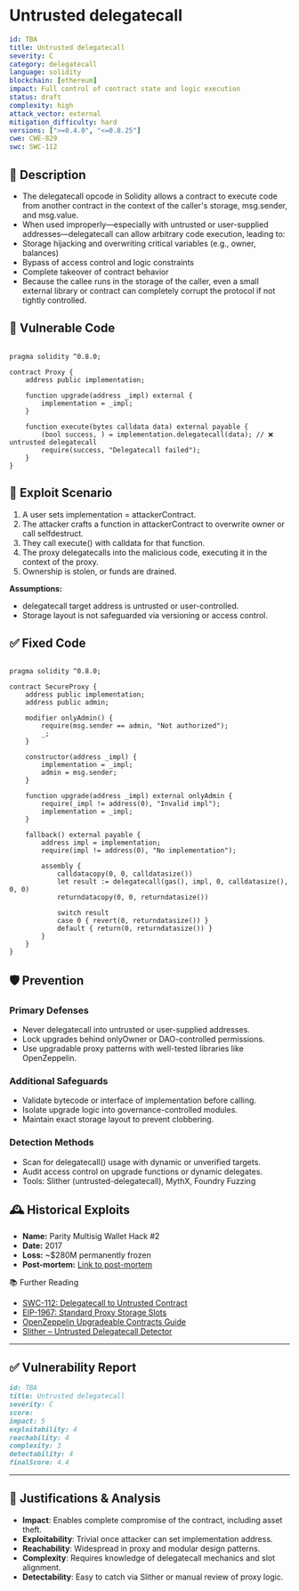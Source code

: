 # Untrusted delegatecall

```YAML
id: TBA
title: Untrusted delegatecall 
severity: C
category: delegatecall
language: solidity
blockchain: [ethereum]
impact: Full control of contract state and logic execution
status: draft
complexity: high
attack_vector: external
mitigation_difficulty: hard
versions: [">=0.4.0", "<=0.8.25"]
cwe: CWE-829
swc: SWC-112
```

## 📝 Description

- The delegatecall opcode in Solidity allows a contract to execute code from another contract in the context of the caller's storage, msg.sender, and msg.value. 
- When used improperly—especially with untrusted or user-supplied addresses—delegatecall can allow arbitrary code execution, leading to:
- Storage hijacking and overwriting critical variables (e.g., owner, balances)
- Bypass of access control and logic constraints
- Complete takeover of contract behavior
- Because the callee runs in the storage of the caller, even a small external library or contract can completely corrupt the protocol if not tightly controlled.

## 🚨 Vulnerable Code

```solidity

pragma solidity ^0.8.0;

contract Proxy {
    address public implementation;

    function upgrade(address _impl) external {
        implementation = _impl;
    }

    function execute(bytes calldata data) external payable {
        (bool success, ) = implementation.delegatecall(data); // ❌ untrusted delegatecall
        require(success, "Delegatecall failed");
    }
}
```

## 🧪 Exploit Scenario

1. A user sets implementation = attackerContract.
2. The attacker crafts a function in attackerContract to overwrite owner or call selfdestruct.
3. They call execute() with calldata for that function.
4. The proxy delegatecalls into the malicious code, executing it in the context of the proxy.
5. Ownership is stolen, or funds are drained.

**Assumptions:**

- delegatecall target address is untrusted or user-controlled.
- Storage layout is not safeguarded via versioning or access control.

## ✅ Fixed Code

```solidity

pragma solidity ^0.8.0;

contract SecureProxy {
    address public implementation;
    address public admin;

    modifier onlyAdmin() {
        require(msg.sender == admin, "Not authorized");
        _;
    }

    constructor(address _impl) {
        implementation = _impl;
        admin = msg.sender;
    }

    function upgrade(address _impl) external onlyAdmin {
        require(_impl != address(0), "Invalid impl");
        implementation = _impl;
    }

    fallback() external payable {
        address impl = implementation;
        require(impl != address(0), "No implementation");

        assembly {
            calldatacopy(0, 0, calldatasize())
            let result := delegatecall(gas(), impl, 0, calldatasize(), 0, 0)
            returndatacopy(0, 0, returndatasize())

            switch result
            case 0 { revert(0, returndatasize()) }
            default { return(0, returndatasize()) }
        }
    }
}
```

## 🛡️ Prevention

### Primary Defenses

- Never delegatecall into untrusted or user-supplied addresses.
- Lock upgrades behind onlyOwner or DAO-controlled permissions.
- Use upgradable proxy patterns with well-tested libraries like OpenZeppelin.

### Additional Safeguards

- Validate bytecode or interface of implementation before calling.
- Isolate upgrade logic into governance-controlled modules.
- Maintain exact storage layout to prevent clobbering.

### Detection Methods

- Scan for delegatecall() usage with dynamic or unverified targets.
- Audit access control on upgrade functions or dynamic delegates.
- Tools: Slither (untrusted-delegatecall), MythX, Foundry Fuzzing

## 🕰️ Historical Exploits

- **Name:** Parity Multisig Wallet Hack #2 
- **Date:** 2017 
- **Loss:** ~$280M permanently frozen 
- **Post-mortem:** [Link to post-mortem](https://paritytech.io/blog/security-alert.html) 

📚 Further Reading

- [SWC-112: Delegatecall to Untrusted Contract](https://swcregistry.io/docs/SWC-112/) 
- [EIP-1967: Standard Proxy Storage Slots](https://eips.ethereum.org/EIPS/eip-1967) 
- [OpenZeppelin Upgradeable Contracts Guide](https://docs.openzeppelin.com/upgrades-plugins/1.x/proxies)
- [Slither – Untrusted Delegatecall Detector](https://github.com/crytic/slither/wiki/Detector-Documentation#untrusted-delegatecall)

---

## ✅ Vulnerability Report

```markdown
id: TBA
title: Untrusted delegatecall 
severity: C
score:
impact: 5         
exploitability: 4 
reachability: 4  
complexity: 3  
detectability: 4  
finalScore: 4.4
```

---

## 📄 Justifications & Analysis

- **Impact**: Enables complete compromise of the contract, including asset theft.
- **Exploitability**: Trivial once attacker can set implementation address.
- **Reachability**: Widespread in proxy and modular design patterns.
- **Complexity**: Requires knowledge of delegatecall mechanics and slot alignment.
- **Detectability**: Easy to catch via Slither or manual review of proxy logic.